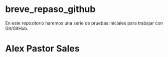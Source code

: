 # breve_repaso_github
En este repositorio haremos una serie de pruebas iniciales para trabajar con Git/GitHub.
<h1> Alex Pastor Sales </h1>
